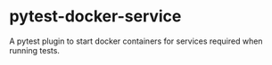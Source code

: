 # pytest-docker-service
A pytest plugin to start docker containers for services required when running tests.